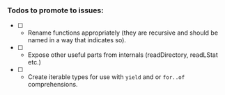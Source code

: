 ### Todos to promote to issues:
- [ ] - Rename functions appropriately (they are recursive and should be named in a way that indicates so).
- [ ] - Expose other useful parts from internals (readDirectory, readLStat etc.)
- [ ] - Create iterable types for use with `yield` and or `for..of` comprehensions.
